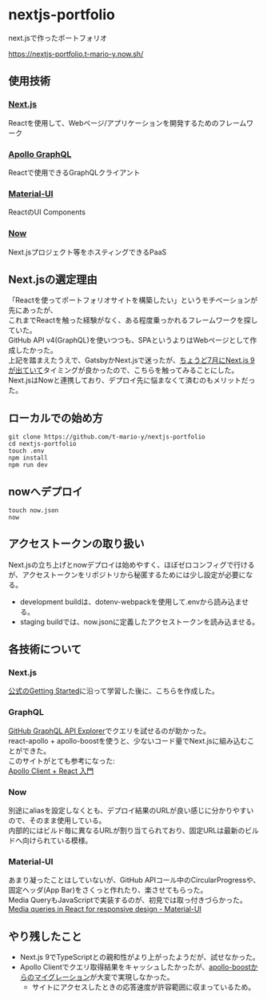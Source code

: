 # nextjs-portfolio
next.jsで作ったポートフォリオ

https://nextjs-portfolio.t-mario-y.now.sh/

## 使用技術
### [Next.js](https://nextjs.org/)
Reactを使用して、Webページ/アプリケーションを開発するためのフレームワーク
### [Apollo GraphQL](https://www.apollographql.com/)
Reactで使用できるGraphQLクライアント
### [Material-UI](https://material-ui.com/)
ReactのUI Components
### [Now](https://zeit.co/now)
Next.jsプロジェクト等をホスティングできるPaaS

## Next.jsの選定理由
「Reactを使ってポートフォリオサイトを構築したい」というモチベーションが先にあったが、  
これまでReactを触った経験がなく、ある程度乗っかれるフレームワークを探していた。  
GitHub API v4(GraphQL)を使いつつも、SPAというよりはWebページとして作成したかった。  
上記を踏まえたうえで、GatsbyかNext.jsで迷ったが、[ちょうど7月にNext.js 9が出ていて](https://nextjs.org/blog/next-9)タイミングが良かったので、こちらを触ってみることにした。  
Next.jsはNowと連携しており、デプロイ先に悩まなくて済むのもメリットだった。  

## ローカルでの始め方
```
git clone https://github.com/t-mario-y/nextjs-portfolio
cd nextjs-portfolio
touch .env
npm install
npm run dev
```

## nowへデプロイ
```
touch now.json
now
```

## アクセストークンの取り扱い
Next.jsの立ち上げとnowデプロイは始めやすく、ほぼゼロコンフィグで行けるが、アクセストークンをリポジトリから秘匿するためには少し設定が必要になる。  
 - development buildは、dotenv-webpackを使用して.envから読み込ませる。
 - staging buildでは、now.jsonに定義したアクセストークンを読み込ませる。

## 各技術について
### Next.js
[公式のGetting Started](https://nextjs.org/learn/basics/getting-started/setup)に沿って学習した後に、こちらを作成した。  

### GraphQL
[GitHub GraphQL API Explorer](https://developer.github.com/v4/explorer/)でクエリを試せるのが助かった。  
react-apollo + apollo-boostを使うと、少ないコード量でNext.jsに組み込むことができた。  
このサイトがとても参考になった:  
[Apollo Client + React 入門](https://qiita.com/seya/items/e1d8e77352239c4c4897)

### Now
別途にaliasを設定しなくとも、デプロイ結果のURLが良い感じに分かりやすいので、そのまま使用している。  
内部的にはビルド毎に異なるURLが割り当てられており、固定URLは最新のビルドへ向けられている模様。  

### Material-UI
あまり凝ったことはしていないが、GitHub APIコール中のCircularProgressや、固定ヘッダ(App Bar)をさくっと作れたり、楽させてもらった。  
Media QueryもJavaScriptで実装するのが、初見では取っ付きづらかった。  
[Media queries in React for responsive design - Material-UI](https://material-ui.com/components/use-media-query/)  

## やり残したこと
 - Next.js 9でTypeScriptとの親和性がより上がったようだが、試せなかった。
 - Apollo Clientでクエリ取得結果をキャッシュしたかったが、[apollo-boostからのマイグレーション](https://www.apollographql.com/docs/react/advanced/boost-migration/)が大変で実現しなかった。
   - サイトにアクセスしたときの応答速度が許容範囲に収まっているため。
